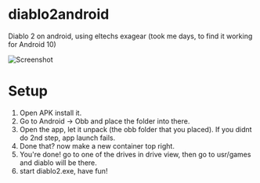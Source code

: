 
# diablo2android
Diablo 2 on android, using eltechs exagear (took me days, to find it working for Android 10)

![Screenshot](https://user-images.githubusercontent.com/47070055/119204209-c9dfb080-ba8c-11eb-9543-800d9c90c4bc.png)

# Setup 
1. Open APK install it.
2. Go to Android -> Obb and place the folder into there.
3. Open the app, let it unpack (the obb folder that you placed).
   If you didnt do 2nd step, app launch fails.
4. Done that? now make a new container top right.
5. You're done! go to one of the drives in drive view, then go to usr/games and diablo will be there.
6. start diablo2.exe, have fun!

